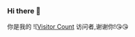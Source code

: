 ### Hi there 👋

<!--
**cuifengcn/cuifengcn** is a ✨ _special_ ✨ repository because its `README.md` (this file) appears on your GitHub profile.

Here are some ideas to get you started:

- 🔭 I’m currently working on ...
- 🌱 I’m currently learning ...
- 👯 I’m looking to collaborate on ...
- 🤔 I’m looking for help with ...
- 💬 Ask me about ...
- 📫 How to reach me: ...
- 😄 Pronouns: ...
- ⚡ Fun fact: ...
-->
你是我的
![[Visitor Count](https://profile-counter.glitch.me/2289182718/count.svg)
访问者,谢谢你!😘😘
